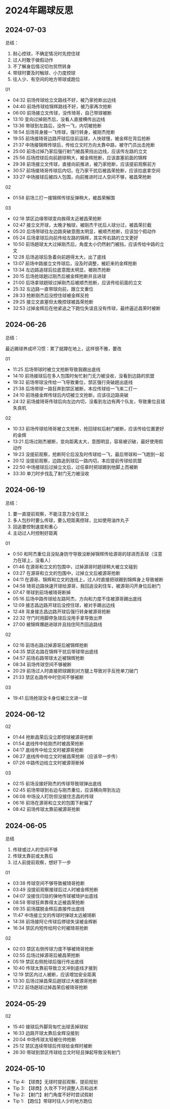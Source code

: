 # 2024年踢球反思

## 2024-07-03

总结：

1. 耐心控球，不确定情况时先控住球
2. 过人时敢于做假动作
3. 不了解身后情况切勿贸然转身
4. 带球时要及时触球、小力度控球
5. 往人少、有空间的地方带球或跑位

01

- 04:32 前场传球给立文路线不好，被乃家抢断出边线
- 04:40 前场传球给锦辉路线不好，被乃家再次抢断
- 06:00 前场接立文传球，没传琦哥，自己带球被断
- 13:10 变向过掉刚杰后，没看人直接横传出边线
- 13:36 带球到左路后，没传一飞，内切被抢断
- 18:54 后场背身接一飞传球，强行转身，被刚杰抢断
- 19:55 前场接琦哥边路开球后往前运球，人快球慢，被金辉在背后抢断
- 21:37 中场接锦辉传球后，传给立文时方向太靠中路，被守门员出击抢断
- 25:00 前场过掉乃家后强行射门被昌荣挡出边线，应该传左路的立文
- 25:56 后场控球后向前趟球稍大，被金辉抢断，应该直塞前面的锦辉
- 29:38 前场接立文传球，直接向前推进，被乃家抢断，应该提前观察前方
- 30:57 前场接琦哥传球后内切，在乃家干扰后被昌荣抢断，应该拉底拿空间
- 33:27 中场接球后被四人包围，向前推进时过人空间不够，被昌荣抢断

02

- 01:58 前场三打一接锦辉传球反弹稍大，被昌荣解围

03

- 02:18 禁区边缘带球变向挨得太近被昌荣抢断
- 02:47 接立文开球，太晚才触球，被刚杰干扰后人球分过，被昌荣拦截
- 05:20 后场带球往左边路突破意图太明显，被顺杰抢断，应该加个假动作
- 05:24 后场拿球后向前传给左路的锦辉，其实传右路的立文更好
- 10:50 前场趟球太大过掉刚杰后，角度太小仍然射门被挡，应该传给中路的立文
- 12:28 后场追球后急着向前趟得太大，出了底线
- 13:07 前场中路接立文传球后，没及时调整，被赶来的金辉抢断
- 13:34 左边路追球后拉底意图太明显，被刚杰抢断
- 20:15 后场抢球趟过刚杰后被金辉抢断并且进球
- 21:00 后场拿球趟球过掉刚杰后被顺杰抢断，应该传给前面的立文
- 25:32 左边路一直带球向前，跟立文重位
- 28:33 抢断刚杰后没控住球被金辉反抢
- 29:25 接立文直塞但太晚控球被昌荣抢断
- 32:53 过掉金辉后在他紧追之下跑位失误且没有传球，最终逼近昌荣时被断

## 2024-06-26

总结：

最近踢球养成坏习惯：累了就蹲在地上，这样很不雅，要改

01

- 11:25 后场带球时被立文抢断导致我踢出底线
- 14:10 前场接球后在多人包围时匆忙射门无力被没收，没看到边路的凯盟
- 19:32 前场带球没传给一飞导致重位，禁区强行突破趟出底线
- 21:38 后场带球一路狂奔到禁区被断，本应传球给一飞来二打一
- 24:10 前场接金辉传球后内切被立文抢断，应该往边路突破
- 24:32 前场接琦哥传球后向左边内切，没看到左边有两个队友，导致重位且错失良机

02

- 10:33 前场传球给琦哥被立文抢断，抢回球权后射门被断，应该传给位置更好的金辉
- 13:21 后场过刚杰被断，变向距离太大，意图明显，容易被识破，最好使用假动作
- 19:23 没提前观察，抢断阿仑后没及时传球给一飞，最后带球和一飞跑到一起
- 20:12 没提前观察，边路追到球后一路内切，本应提前传球给凯盟
- 22:50 中场接球后过掉立文后，过任章时把球踢到他脚上而被断
- 33:30 单刀时步伐乱了射门无力被没收

## 2024-06-19

总结：

1. 要一直提前观察，不能注意力全在球上
2. 多人包抄时要么传球，要么短距离控球，比如使用油炸丸子
3. 回追要控制速度和重心
4. 主动过人时控制好距离

01

- 0:50 和阿杰重位且没贴身防守导致没断掉锦辉传给源哥的球进而丢球（注意力在球上，没看人）
- 01:46 在源哥和立文的包围中，过掉源哥时趟球稍大被立文碰到
- 03:27 在源哥和立文的包围中，过掉立文后被源哥抢断
- 04:11 在源哥、锦辉和立文的连线上，过人时直接把球踢到锦辉身上导致被断
- 04:58 琦哥边路快速开球给源哥，我回追没刹住车，被源哥闪开身位后射门
- 07:47 带球到前场被琦哥断掉
- 05:16 后场中路传球给左路阿杰，方向和力度不佳被源哥踢出底线
- 12:09 接志昌边路开球后没控住球，被对手踢出边线
- 12:48 背身接志昌边路开球后强行转身被源哥抢断
- 22:32 守门时用脚停急球后没用手拿导致出界
- 27:00 被锦辉爆趟进球并且挡住阿杰回追路线

02

- 02:16 前场右路过掉源哥后被锦辉抢断
- 04:35 禁区右路在锦辉干扰后带球带出底线
- 04:57 前场右路带球太近被锦辉抢断
- 08:34 前场传球空间不够被断
- 20:29 前场过人时直接把球踢到对方腿上导致对手反抢单刀破门
- 21:33 禁区右路传中时空间不够被断

03

- 19:41 后场抢球没卡身位被立文进一球

## 2024-06-12

02

- 01:44 抢断昌荣后没立即控球被源哥抢断
- 01:54 底线传中给刚杰时被昌荣抢断
- 04:17 底线传中给立文时被源哥抢断
- 06:27 底线传中给立文时被昌荣抢断（应该早一步传）
- 07:26 中路传边给立文时被源哥断掉

03

- 02:15 前场没接好刚杰的传球导致球弹出底线
- 02:45 前场带球到右边与刚杰重位，应该横向带到左边
- 06:08 中场没人盯防但没接住志昌的传球
- 06:16 前场在源哥和立文的包围下射偏了
- 08:42 前场传球太靠前被源哥抢断

## 2024-06-05

总结

1. 传球或过人的空间不够
2. 传球太靠前或太靠后
3. 过人前提前观察，想好下一步

01

- 03:38 传球空间不够导致被琦哥抢断
- 03:49 没提前观察接球后过人时被金辉抢断
- 04:07 没接住闫琰的弹地传球被琦护出底线
- 08:58 带球狂奔靠得太近被昌荣抢断
- 09:35 前场摆脱金辉后直接传出底线
- 11:47 中场接立文的传球时弹球太远被琦断
- 14:38 前场接阿仑传球后停球失误被金辉断
- 16:34 禁区内短传给阿仑时被琦哥抢断

02

- 02:03 禁区右侧传球力度不够被琦哥抢断
- 02:55 后场过掉源哥后被昌荣抢断
- 05:19 禁区右侧抢球后强行传出底线
- 10:40 传球太靠前导致立文冲到底线才接到
- 12:19 禁区内过人被断，应该增加安全距离
- 13:30 后场过掉昌荣后趟球过大被源哥抢断
- 17:22 前场趟球过掉昌荣后被琦哥抢断

## 2024-05-29

02

- 15:40 接球后外脚背匆忙出球丢掉球权
- 16:33 边路开球太靠后金辉没接到
- 20:04 中场传球太轻被仕帅抢断
- 25:12 禁区连续带球后传球给金辉时被断
- 26:30 带球到禁区传球给立文时轻且弹起导致没有射门

## 2024-05-10

- Tip 4: 【球商】无球时提前观察、提前规划
- Tip 3: 【球商】久攻不下时调整人员和战术
- Tip 2: 【射门】射门角度不好时尝试假射
- Tip 1: 【跑位】带球时往人少的地方跑位
